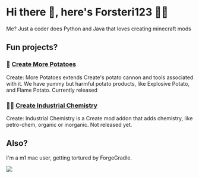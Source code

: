 # Hi there 👋, here's Forsteri123 👨‍💻

Me? Just a coder does Python and Java that loves creating minecraft mods

## Fun projects?

### 🥔 [Create More Potatoes](https://github.com/RuochenFu21/CreateMorePotatoes)

Create: More Potatoes extends Create's potato cannon and tools associated with it. We have yummy but harmful potato products, like Explosive Potato, and Flame Potato. Currently released

### 👨‍🔬 [Create Industrial Chemistry](https://github.com/RuochenFu21/CreateIndustrialChemistry)

Create: Industrial Chemistry is a Create mod addon that adds chemistry, like petro-chem, organic or inorganic. Not released yet.

## Also?

I'm a m1 mac user, getting tortured by ForgeGradle.

![](https://github-readme-stats.vercel.app/api?username=Ruochenfu21&theme=dark)

